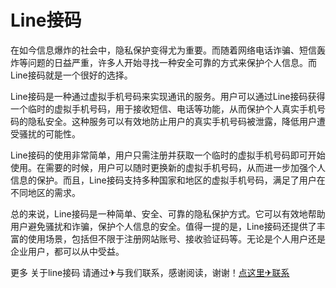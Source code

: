 # Line接码

在如今信息爆炸的社会中，隐私保护变得尤为重要。而随着网络电话诈骗、短信轰炸等问题的日益严重，许多人开始寻找一种安全可靠的方式来保护个人信息。而Line接码就是一个很好的选择。

Line接码是一种通过虚拟手机号码来实现通讯的服务。用户可以通过Line接码获得一个临时的虚拟手机号码，用于接收短信、电话等功能，从而保护个人真实手机号码的隐私安全。这种服务可以有效地防止用户的真实手机号码被泄露，降低用户遭受骚扰的可能性。

Line接码的使用非常简单，用户只需注册并获取一个临时的虚拟手机号码即可开始使用。在需要的时候，用户可以随时更换新的虚拟手机号码，从而进一步加强个人信息的保护。而且，Line接码支持多种国家和地区的虚拟手机号码，满足了用户在不同地区的需求。

总的来说，Line接码是一种简单、安全、可靠的隐私保护方式。它可以有效地帮助用户避免骚扰和诈骗，保护个人信息的安全。值得一提的是，Line接码还提供了丰富的使用场景，包括但不限于注册网站账号、接收验证码等。无论是个人用户还是企业用户，都可以从中受益。

更多 关于line接码 请通过✈与我们联系，感谢阅读，谢谢！[点这里✈联系](https://www.k02.cc)